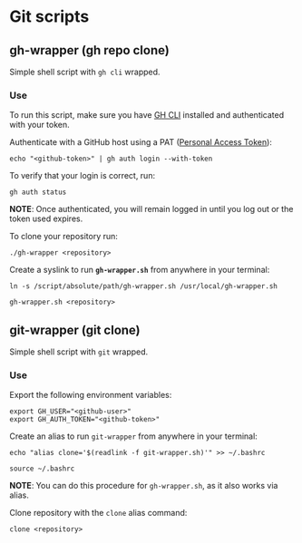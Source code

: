 # Git scripts

## gh-wrapper (gh repo clone)

Simple shell script with `gh cli` wrapped.

### Use

To run this script, make sure you have [GH CLI](https://github.com/cli/cli) installed and authenticated with your token.

Authenticate with a GitHub host using a PAT ([Personal Access Token](https://docs.github.com/en/authentication/keeping-your-account-and-data-secure/managing-your-personal-access-tokens)):
```shell
echo "<github-token>" | gh auth login --with-token
```

To verify that your login is correct, run:
```shell
gh auth status
```

**NOTE**: Once authenticated, you will remain logged in until you log out or the token used expires.

To clone your repository run:
```shell
./gh-wrapper <repository>
```

Create a syslink to run **`gh-wrapper.sh`** from anywhere in your terminal:
```shell
ln -s /script/absolute/path/gh-wrapper.sh /usr/local/gh-wrapper.sh

gh-wrapper.sh <repository>
```

## git-wrapper (git clone)

Simple shell script with `git` wrapped.

### Use

Export the following environment variables:
```shell
export GH_USER="<github-user>"
export GH_AUTH_TOKEN="<github-token>"
```

Create an alias to run `git-wrapper` from anywhere in your terminal:
```shell
echo "alias clone='$(readlink -f git-wrapper.sh)'" >> ~/.bashrc

source ~/.bashrc
```

**NOTE**: You can do this procedure for `gh-wrapper.sh`, as it also works via alias.

Clone repository with the `clone` alias command:
```shell
clone <repository>
```
